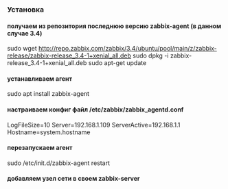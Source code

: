 ### Установка
#### получаем из репозитория последнюю версию zabbix-agent (в данном случае 3.4)
sudo wget http://repo.zabbix.com/zabbix/3.4/ubuntu/pool/main/z/zabbix-release/zabbix-release_3.4-1+xenial_all.deb
sudo dpkg -i zabbix-release_3.4-1+xenial_all.deb
sudo apt-get update
#### устанавливаем агент
sudo apt install zabbix-agent
#### настраиваем конфиг файл   /etc/zabbix/zabbix_agentd.conf
LogFileSize=10
Server=192.168.1.109
ServerActive=192.168.1.1
Hostname=system.hostname
#### перезапускаем агент 
sudo /etc/init.d/zabbix-agent restart
#### добавляем узел сети в своем zabbix-server
